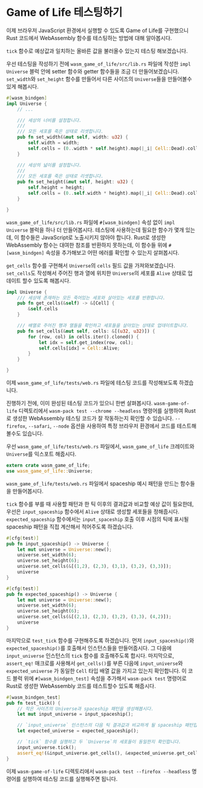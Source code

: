 # Game of Life 테스팅하기

이제 브라우저 JavaScript 환경에서 실행할 수 있도록 Game of Life를 구현했으니 Rust 코드에서 WebAssembly 함수를 테스팅하는 방법에 대해 알아봅시다.

`tick` 함수로 예상값과 일치하는 올바른 값을 불러올수 있는지 테스팅 해보겠습니다.

우선 테스팅을 작성하기 전에 `wasm_game_of_life/src/lib.rs` 파일에 작성한 `impl Universe` 블럭 안에 setter 함수와 getter 함수들을 조금 더 만들어보겠습니다. `set_width`와 `set_height` 함수를 만들어서 다른 사이즈의 `Universe`들을 만들어볼수 있게 해봅시다.

```rust
#[wasm_bindgen]
impl Universe { 
    // ...

    /// 세상의 너비를 설정합니다.
    ///
    /// 모든 세포를 죽은 상태로 리셋합니다.
    pub fn set_width(&mut self, width: u32) {
        self.width = width;
        self.cells = (0..width * self.height).map(|_i| Cell::Dead).collect();
    }

    /// 세상의 넓이를 설정합니다.
    ///
    /// 모든 세포를 죽은 상태로 리셋합니다.
    pub fn set_height(&mut self, height: u32) {
        self.height = height;
        self.cells = (0..self.width * height).map(|_i| Cell::Dead).collect();
    }

}
```

`wasm_game_of_life/src/lib.rs` 파일에 `#[wasm_bindgen]` 속성 없이 `impl Universe` 블럭을 하나 더 만들어봅시다. 테스팅에 사용하는데 필요한 함수가 몇개 있는데, 이 함수들은 JavaScript로 노출시키지 않아야 합니다. Rust로 생성한 WebAssembly 함수는 대여한 참조를 반환하지 못하는데, 이 함수들 위에 `#[wasm_bindgen]` 속성을 추가해보고 어떤 에러를 확인할 수 있는지 살펴봅시다.

`get_cells` 함수를 구현해서 `Universe`의 `cells` 필드 값을 가져와보겠습니다. `set_cells`도 작성해서 주어진 행과 열에 위치한 `Universe`의 세포를 `Alive` 상태로 업데이트 할수 있도록 해봅시다.

```rust
impl Universe {
    /// 세상에 존재하는 모든 죽어있는 세포와 살아있는 세포를 반환합니다.
    pub fn get_cells(&self) -> &[Cell] {
        &self.cells
    }

    /// 배열로 주어진 행과 열들을 확인하고 세포들을 살아있는 상태로 업데이트합니다.
    pub fn set_cells(&mut self, cells: &[(u32, u32)]) {
        for (row, col) in cells.iter().cloned() {
            let idx = self.get_index(row, col);
            self.cells[idx] = Cell::Alive;
        }
    }

}
```

이제 `wasm_game_of_life/tests/web.rs` 파일에 테스팅 코드를 작성해보도록 하겠습니다.

진행하기 전에, 이미 완성된 테스팅 코드가 있으니 한번 살펴봅시다. `wasm-game-of-life` 디렉토리에서 `wasm-pack test --chrome --headless` 명령어를 실행하여 Rust로 생성한 WebAssembly 테스팅 코드가 잘 작동하는지 확인할 수 있습니다. `--firefox`, `--safari`, `--node` 옵션을 사용하여 특정 브라우저 환경에서 코드를 테스트해볼수도 있습니다.

우선 `wasm_game_of_life/tests/web.rs` 파일에서, `wasm_game_of_life` 크레이트와 `Universe`를 익스포트 해줍시다.

```rust
extern crate wasm_game_of_life;
use wasm_game_of_life::Universe;
```

`wasm_game_of_life/tests/web.rs` 파일에서 spaceship 예시 패턴을 만드는 함수들을 만들어봅시다.

`tick` 함수를 부를 때 사용할 패턴과 한 틱 이후의 결과값과 비교할 예상 값이 필요한데, 우선은 `input_spaceship` 함수에서 `Alive` 상태로 생성할 세포들을 정해줍시다. `expected_spaceship` 함수에서는 `input_spaceship` 호출 이후 시점의 틱에 표시될 spaceship 패턴을 직접 계산해서 적어주도록 하겠습니다.

```rust
#[cfg(test)]
pub fn input_spaceship() -> Universe {
    let mut universe = Universe::new();
    universe.set_width(6);
    universe.set_height(6);
    universe.set_cells(&[(1,2), (2,3), (3,1), (3,2), (3,3)]);
    universe
}

#[cfg(test)]
pub fn expected_spaceship() -> Universe {
    let mut universe = Universe::new();
    universe.set_width(6);
    universe.set_height(6);
    universe.set_cells(&[(2,1), (2,3), (3,2), (3,3), (4,2)]);
    universe
}
```
마지막으로 `test_tick` 함수를 구현해주도록 하겠습니다. 먼저 `input_spaceship()`와 `expected_spaceship()`를 호출해서 인스턴스들을 만들어줍시다. 그 다음에 `input_universe` 인스턴스의 `tick` 함수를 호출해주도록 합시다. 마지막으로, `assert_eq!` 매크로를 사용해서 `get_cells()`를 부른 다음에 `input_universe`와 `expected_universe` 가 동일한 `Cell` 타입 배열 값을 가지고 있는지 확인합니다. 이 코드 블럭 위에 `#[wasm_bindgen_test]` 속성을 추가해서 `wasm-pack test` 명령어로 Rust로 생성한 WebAssembly 코드를 테스트할수 있도록 해줍시다.

```rust
#[wasm_bindgen_test]
pub fn test_tick() {
    // 작은 사이즈의 Universe과 spaceship 패턴을 생성해봅시다.
    let mut input_universe = input_spaceship();

    // `input_universe` 인스턴스의 다음 틱 결과값과 비교하게 될 spaceship 패턴입니다.
    let expected_universe = expected_spaceship();

    // `tick` 함수를 실행하고 두 `Universe`의 세포들이 동일한지 확인합니다.
    input_universe.tick();
    assert_eq!(&input_universe.get_cells(), &expected_universe.get_cells());
}
```

이제 `wasm-game-of-life` 디렉토리에서 `wasm-pack test --firefox --headless` 명령어를 실행하여 테스팅 코드를 실행해주면 됩니다.